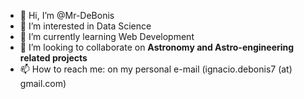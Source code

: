 - 👋 Hi, I’m @Mr-DeBonis
- 👀 I’m interested in Data Science
- 🌱 I’m currently learning Web Development
- 💞️ I’m looking to collaborate on **Astronomy and Astro-engineering related projects**
- 📫 How to reach me: on my personal e-mail (ignacio.debonis7 (at) gmail.com)

<!---
Mr-DeBonis/Mr-DeBonis is a ✨ special ✨ repository because its `README.md` (this file) appears on your GitHub profile.
You can click the Preview link to take a look at your changes.
--->
